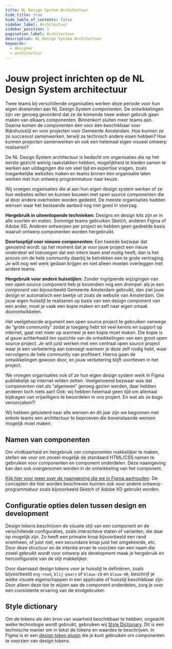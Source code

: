 ```yaml
---
title: NL Design System Architectuur
hide_title: true
hide_table_of_contents: false
sidebar_label: Architectuur
sidebar_position: 1
pagination_label: Architectuur
description: NL Design System Architectuur
keywords:
  - designer
  - architectuur
---
```


# Jouw project inrichten op de NL Design System architectuur

Twee teams bij verschillende organisaties werken deze periode voor hun eigen doeleinden aan NL Design System componenten. De ontwikkelingen zijn ver genoeg gevorderd dat ze de komende twee weken gebruik gaan maken van elkaars componenten. Binnenkort sluiten meer teams aan. Daarna komen de componenten één voor één beschikbaar voor Rijkshuisstijl en voor projecten voor Gemeente Amsterdam. Hoe kunnen ze zo succesvol samenwerken, terwijl ze technisch andere eisen hebben? Hoe kunnen projecten samenwerken en ook een helemaal eigen visueel ontwerp realiseren?

De NL Design System architectuur is bedacht om organisaties die op het eerste gezicht weinig raakvlakken hebben, mogelijkheid te bieden samen te werken aan uitdagingen die om veel tijd en expertise vragen, zoals toegankelijke websites maken en teams binnen één organisatie laten werken met hun ontwerp programmatuur naar keuze.

Wij vroegen organisaties die al aan hun eigen design system werken of ze hun websites willen en kunnen bouwen met open source componenten die al door andere overheden worden gedeeld. De meeste organisaties hadden wensen waar het bestaande aanbod nog niet goed in voorzag.

**Hergebruik in uiteenlopende technieken:** Designs en design kits zijn er in alle soorten en maten. Sommige teams gebruiken Sketch, anderen Figma of Adobe XD. Anderen ontwerpen per project en hebben geen gedeelde basis waaruit ontwerp componenten worden hergebruikt.

**Doorlooptijd voor nieuwe componenten:** Een tweede bezwaar dat genoemd wordt: op het moment dat je voor jouw project een nieuw onderdeel wil toevoegen dat een intern team snel nodig heeft, dan is het proces om de hele community daarbij te betrekken een te grote vertraging. Je wilt nog wel werk gedaan krijgen en niet alleen moeten overleggen met andere teams.

**Hergebruik voor andere huisstijlen:** Zonder ingrijpende wijzigingen van een open source component heb je bovendien nog een drempel: als je een _component_ van bijvoorbeeld Gemeente Amsterdam gebruikt, dan ziet jouw design er automatisch een beetje uit zoals de website van Amsterdam. Om jouw eigen huisstijl te realiseren op basis van een design component van een ander, moet je vaak een kopie maken en zelf naar eigen smaak doorontwikkelen.

Het veelgehoorde argument een open source project te gebruiken vanwege de “grote community” zodat je toegang hebt tot veel kennis en support op internet, gaat niet meer op wanneer je een kopie moet maken. Die kopie is al gauw achterhaald ten opzichte van de ontwikkelingen van een groot open source project. Je wilt juist werken met een centraal open source project waar je een verbetering aan toevoegt wanneer je deze zelf nodig hebt, waar vervolgens de hele community van profiteert. Hierna gaan de ontwikkelingen gewoon door, en jouw verbetering blijft voortleven in het project.

We vroegen organisaties ook of ze hun eigen design system werk in Figma publiekelijk op internet wilden zetten. Veelgenoemd bezwaar was dat componenten niet als “algemeen” genoeg gezien werden, daar hebben anderen toch niets aan! Ook: wij hebben helemaal geen tijd om allemaal bijdragen van vrijwilligers te beoordelen in ons project. En wat als ze bugs veroorzaken?!

Wij hebben geluisterd naar alle wensen en dit jaar zijn we begonnen met enkele teams een architectuur te beproeven die bovenstaande wensen mogelijk moet maken.

## Namen van componenten

Om vindbaarheid en hergebruik van componenten makkelijker te maken, stellen we voor om zoveel mogelijk de standaard HTML/CSS namen te gebruiken voor componenten en component onderdelen. Deze naamgeving kan dan ook overgenomen worden in de ontwikkeling van het component.

[Kijk hier voor meer over de naamgeving die we in Figma aanhouden](/docs/meedoen/als-designer/05-figma/02-figma-naming.md). De concepten die hier worden beschreven kunnen ook voor andere ontwerp-programmatuur zoals bijvoorbeeld Sketch of Adobe XD gebruikt worden.

## Configuratie opties delen tussen design en development

Design tokens beschrijven de visuele stijl van een component en de verschillende configuraties, zoals interactieve staten of varianten, die daar op mogelijk zijn. Zo heeft een primaire knop bijvoorbeeld een rand eromheen, of juist niet, een secundaire knop juist het omgekeerde, etc. Door deze structuur en de intentie ervan te voorzien van een naam die zowel gebruikt wordt voor ontwerp als development maak je hergebruik en herconfiguratie van de stijl makkelijker.

Door daarnaast design tokens voor je huisstijl te definiëren, zoals bijvoorbeeld `eng-rood`, `blij-paars` of `blauw-20` en `blauw-40`, beschrijf je welke visuele eigenschappen in een applicatie of huisstijl beschikbaar zijn. Door alleen deze toe te wijzen aan de component onderdelen, zorg je voor een consistente ervaring van de eindgebruiker.

## Style dictionary

Om de tokens als één bron van waarheid beschikbaar te hebben, ongeacht welke technologie wordt gebruikt, gebruiken wij [Style Dictionary](https://amzn.github.io/style-dictionary/#/tokens). Dit is een technische manier om in tekst de tokens en waardes te beschrijven. In Figma is er een [design token plugin](https://www.figma.com/community/plugin/843461159747178978/Figma-Tokens) die je kunt gebruiken om componenten te voorzien van design tokens.

